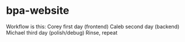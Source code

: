 # bpa-website
Workflow is this:
Corey first day (frontend)
Caleb second day (backend)
Michael third day (polish/debug)
Rinse, repeat
